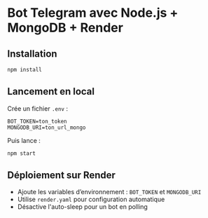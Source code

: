 
# Bot Telegram avec Node.js + MongoDB + Render

## Installation

```bash
npm install
```

## Lancement en local

Crée un fichier `.env` :

```
BOT_TOKEN=ton_token
MONGODB_URI=ton_url_mongo
```

Puis lance :

```bash
npm start
```

## Déploiement sur Render

- Ajoute les variables d’environnement : `BOT_TOKEN` et `MONGODB_URI`
- Utilise `render.yaml` pour configuration automatique
- Désactive l'auto-sleep pour un bot en polling

